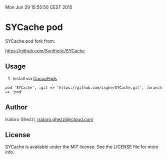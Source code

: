 Mon Jun 29 15:55:50 CEST 2015
# SYCache pod

SYCache pod fork from:

https://github.com/Synthetic/SYCache

## Usage

1. Install via [CocoaPods](http://cocoapods.org/)

```
pod 'SYCache', :git => 'https://github.com/isghe/SYCache.git', :branch => 'pod'
```

## Author

Isidoro Ghezzi, isidoro.ghezzi@icloud.com

## License

SYCache is available under the MIT license. See the LICENSE file for more info.
